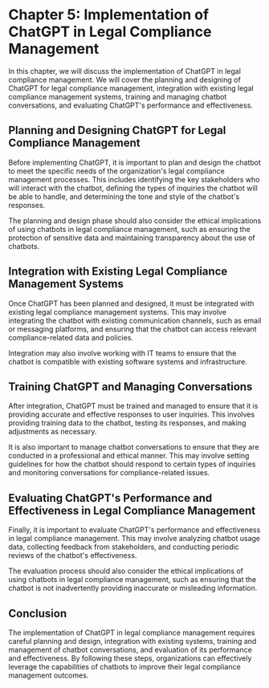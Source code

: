 Chapter 5: Implementation of ChatGPT in Legal Compliance Management
===================================================================

In this chapter, we will discuss the implementation of ChatGPT in legal compliance management. We will cover the planning and designing of ChatGPT for legal compliance management, integration with existing legal compliance management systems, training and managing chatbot conversations, and evaluating ChatGPT's performance and effectiveness.

Planning and Designing ChatGPT for Legal Compliance Management
--------------------------------------------------------------

Before implementing ChatGPT, it is important to plan and design the chatbot to meet the specific needs of the organization's legal compliance management processes. This includes identifying the key stakeholders who will interact with the chatbot, defining the types of inquiries the chatbot will be able to handle, and determining the tone and style of the chatbot's responses.

The planning and design phase should also consider the ethical implications of using chatbots in legal compliance management, such as ensuring the protection of sensitive data and maintaining transparency about the use of chatbots.

Integration with Existing Legal Compliance Management Systems
-------------------------------------------------------------

Once ChatGPT has been planned and designed, it must be integrated with existing legal compliance management systems. This may involve integrating the chatbot with existing communication channels, such as email or messaging platforms, and ensuring that the chatbot can access relevant compliance-related data and policies.

Integration may also involve working with IT teams to ensure that the chatbot is compatible with existing software systems and infrastructure.

Training ChatGPT and Managing Conversations
-------------------------------------------

After integration, ChatGPT must be trained and managed to ensure that it is providing accurate and effective responses to user inquiries. This involves providing training data to the chatbot, testing its responses, and making adjustments as necessary.

It is also important to manage chatbot conversations to ensure that they are conducted in a professional and ethical manner. This may involve setting guidelines for how the chatbot should respond to certain types of inquiries and monitoring conversations for compliance-related issues.

Evaluating ChatGPT's Performance and Effectiveness in Legal Compliance Management
---------------------------------------------------------------------------------

Finally, it is important to evaluate ChatGPT's performance and effectiveness in legal compliance management. This may involve analyzing chatbot usage data, collecting feedback from stakeholders, and conducting periodic reviews of the chatbot's effectiveness.

The evaluation process should also consider the ethical implications of using chatbots in legal compliance management, such as ensuring that the chatbot is not inadvertently providing inaccurate or misleading information.

Conclusion
----------

The implementation of ChatGPT in legal compliance management requires careful planning and design, integration with existing systems, training and management of chatbot conversations, and evaluation of its performance and effectiveness. By following these steps, organizations can effectively leverage the capabilities of chatbots to improve their legal compliance management outcomes.
